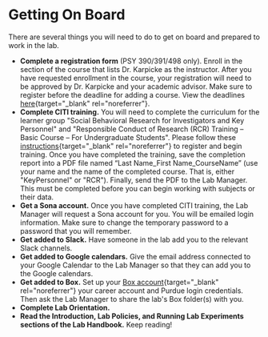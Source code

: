 # Getting On Board

There are several things you will need to do to get on board and prepared to work in the lab.  

- **Complete a registration form** (PSY 390/391/498 only). Enroll in the section of the course that lists Dr. Karpicke as the instructor. After you have requested enrollment in the course, your registration will need to be approved by Dr. Karpicke and your academic advisor. Make sure to register before the deadline for adding a course. View the deadlines [here](https://catalog.purdue.edu/preview_program.php?catoid=16&poid=27606){target="_blank" rel="noreferrer"}.
- **Complete CITI training.** You will need to complete the curriculum for the learner group "Social Behavioral Research for Investigators and Key Personnel" and "Responsible Conduct of Research (RCR) Training – Basic Course – For Undergraduate Students". Please follow these [instructions](https://www.irb.purdue.edu/docs/CITI%20Registration%20Instruction%20Sheet%20Revised%201.29.19.docx){target="_blank" rel="noreferrer"} to register and begin training. Once you have completed the training, save the completion report into a PDF file named “Last Name_First Name_CourseName” (use your name and the name of the completed course. That is, either "KeyPersonnel" or "RCR"). Finally, send the PDF to the Lab Manager. This must be completed before you can begin working with subjects or their data.
- **Get a Sona account.** Once you have completed CITI training, the Lab Manager will request a Sona account for you. You will be emailed login information. Make sure to change the temporary password to a password that you will remember.
- **Get added to Slack.** Have someone in the lab add you to the relevant Slack channels.
- **Get added to Google calendars.** Give the email address connected to your Google Calendar to the Lab Manager so that they can add you to the Google calendars.
- **Get added to Box.** Set up your [Box account](https://purdue.box.com){target="_blank" rel="noreferrer"} your career account and Purdue login credentials. Then ask the Lab Manager to share the lab's Box folder(s) with you.
- **Complete Lab Orientation.**
- **Read the Introduction, Lab Policies, and Running Lab Experiments sections of the Lab Handbook.** Keep reading!
 

